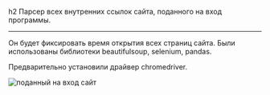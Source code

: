 h2 Парсер всех внутренних ссылок сайта, поданного на вход программы.
***
Он будет фиксировать время открытия всех страниц сайта. Были использованы библиотеки beautifulsoup, selenium, pandas. 


Предварительно установили драйвер chromedriver.


![поданный на вход сайт]()
